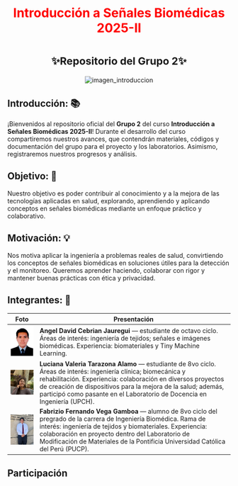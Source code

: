 <h1 align="center" style="color:red">Introducción a Señales Biomédicas 2025-II</h1>

<h1 align="center"><small>✨Repositorio del Grupo 2✨</small></h1>

<p align="center">
  <img src="https://www.embs.org/wp-content/uploads/2022/04/TBME-00904-2021-Website-Image.gif" alt="imagen_introduccion">
</p>

## Introducción: 📚
¡Bienvenidos al repositorio oficial del **Grupo 2** del curso **Introducción a Señales Biomédicas 2025-II**!
Durante el desarrollo del curso compartiremos nuestros avances, que contendrán materiales, códigos y documentación del grupo para el proyecto y los laboratorios. Asimismo, registraremos nuestros progresos y análisis.
## Objetivo: 🎯
Nuestro objetivo es poder contribuir al conocimiento y a la mejora de las tecnologías aplicadas en salud, explorando, aprendiendo y aplicando conceptos en señales biomédicas mediante un enfoque práctico y colaborativo.

## Motivación: 💡
Nos motiva aplicar la ingeniería a problemas reales de salud, convirtiendo los conceptos de señales biomédicas en soluciones útiles para la detección y el monitoreo. Queremos aprender haciendo, colaborar con rigor y mantener buenas prácticas con ética y privacidad.
## Integrantes: 👥

| Foto | Presentación |
|---|---|
| <img src="Imagenes/Angel.jpeg" alt="Angel" width="160"> | **Angel David Cebrian Jauregui** — estudiante de octavo ciclo. Áreas de interés: ingeniería de tejidos; señales e imágenes biomédicas. Experiencia: biomateriales y Tiny Machine Learning. |
| <img src="Imagenes/Luciana.jpg" alt="Luciana" width="160"> | **Luciana Valeria Tarazona Alamo** — estudiante de 8vo ciclo. Áreas de interés: ingeniería clínica; biomecánica y rehabilitación. Experiencia: colaboración en diversos proyectos de creación de dispositivos para la mejora de la salud; además, participó como pasante en el Laboratorio de Docencia en Ingeniería (UPCH). |
| <img src="Imagenes/Fabrizio.jpeg" alt="Fabrizio" width="160"> | **Fabrizio Fernando Vega Gamboa** — alumno de 8vo ciclo del pregrado de la carrera de Ingeniería Biomédica. Rama de interés: ingeniería de tejidos y biomateriales. Experiencia: colaboración en proyecto dentro del Laboratorio de Modificación de Materiales de la Pontificia Universidad Católica del Perú (PUCP). |


## Participación 